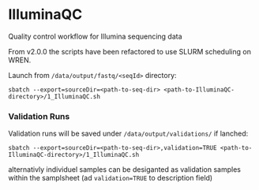 # IlluminaQC

Quality control workflow for Illumina sequencing data

From v2.0.0 the scripts have been refactored to use SLURM scheduling on WREN. 

Launch from `/data/output/fastq/<seqId>` directory:
```
sbatch --export=sourceDir=<path-to-seq-dir> <path-to-IlluminaQC-directory>/1_IlluminaQC.sh
```

### Validation Runs

Validation runs will be saved under `/data/output/validations/` if lanched:
```
sbatch --export=sourceDir=<path-to-seq-dir>,validation=TRUE <path-to-IlluminaQC-directory>/1_IlluminaQC.sh
```

alternativly individuel samples can be desiganted as validation samples within the samplsheet (ad `validation=TRUE` to description field)
